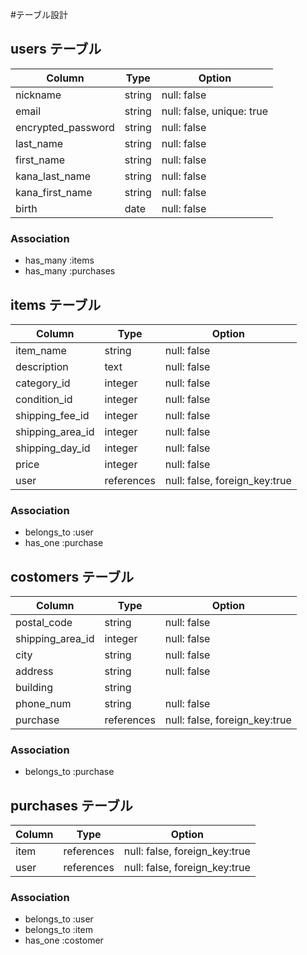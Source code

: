 #テーブル設計

## users テーブル

| Column              | Type    | Option                    |
| ------------------- | ------- | ------------------------- |
| nickname            | string  | null: false               |
| email               | string  | null: false, unique: true |
| encrypted_password  | string  | null: false               |
| last_name           | string  | null: false               |
| first_name          | string  | null: false               |
| kana_last_name      | string  | null: false               |
| kana_first_name     | string  | null: false               |
| birth               | date    | null: false               |

### Association
- has_many :items
- has_many :purchases


## items テーブル

| Column           | Type                | Option                        |
| ---------------- | ------------------- | ----------------------------- |
| item_name        | string              | null: false                   |
| description      | text                | null: false                   |
| category_id      | integer             | null: false                   |
| condition_id     | integer             | null: false                   |
| shipping_fee_id  | integer             | null: false                   |
| shipping_area_id | integer             | null: false                   |
| shipping_day_id  | integer             | null: false                   |
| price            | integer             | null: false                   |
| user             | references          | null: false, foreign_key:true |

### Association
- belongs_to :user
- has_one :purchase


## costomers テーブル

| Column            | Type       | Option                        |
| ----------------- | ---------- | ----------------------------- |
| postal_code       | string     | null: false                   |
| shipping_area_id  | integer    | null: false                   |
| city              | string     | null: false                   |
| address           | string     | null: false                   |
| building          | string     |                               |
| phone_num         | string     | null: false                   |
| purchase          | references | null: false, foreign_key:true |
 

### Association
- belongs_to :purchase


## purchases テーブル

| Column    | Type       | Option                        |
| --------- | -----------| ----------------------------- |
| item      | references | null: false, foreign_key:true |
| user      | references | null: false, foreign_key:true |


### Association
- belongs_to :user
- belongs_to :item
- has_one :costomer